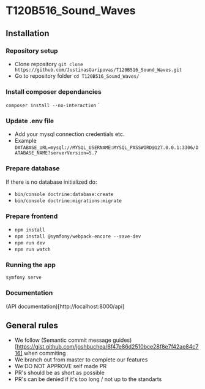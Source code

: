 # T120B516_Sound_Waves

## Installation

### Repository setup
* Clone repository
`git clone https://github.com/JustinasGaripovas/T120B516_Sound_Waves.git`
* Go to repository folder
`cd T120B516_Sound_Waves/`

### Install composer dependancies
`composer install --no-interaction`
`
### Update .env file
* Add your mysql connection credentials etc.
* Example `DATABASE_URL=mysql://MYSQL_USERNAME:MYSQL_PASSWORD@127.0.0.1:3306/DATABASE_NAME?serverVersion=5.7`

### Prepare database

If there is no database initialized do:
* `bin/console doctrine:database:create`
* `bin/console doctrine:migrations:migrate` 

### Prepare frontend 
* `npm install`
* `npm install @symfony/webpack-encore --save-dev`
* `npm run dev`
* `npm run watch`

### Running the app

`symfony serve`

### Documentation
(API documentation)[http://localhost:8000/api]

## General rules
* We follow (Semantic commit message guides)[https://gist.github.com/joshbuchea/6f47e86d2510bce28f8e7f42ae84c716] when commiting
* We branch out from master to complete our features
* We DO NOT APPROVE self made PR
* PR's should be as short as possible
* PR's can be denied if it's too long / not up to the standarts
